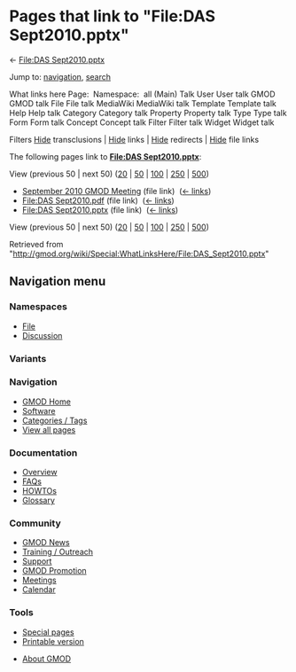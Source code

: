 <div id="mw-page-base" class="noprint">

</div>

<div id="mw-head-base" class="noprint">

</div>

<div id="content" class="mw-body" role="main">

<span id="top"></span>

<div id="mw-js-message" style="display:none;">

</div>



# <span dir="auto">Pages that link to "File:DAS Sept2010.pptx"</span>

<div id="bodyContent">

<div id="contentSub">

← [File:DAS
Sept2010.pptx](/wiki/File:DAS_Sept2010.pptx "File:DAS Sept2010.pptx")

</div>

<div id="jump-to-nav" class="mw-jump">

Jump to: [navigation](#mw-navigation), [search](#p-search)

</div>

<div id="mw-content-text">

What links here Page:  Namespace:  all (Main) Talk User User talk GMOD
GMOD talk File File talk MediaWiki MediaWiki talk Template Template talk
Help Help talk Category Category talk Property Property talk Type Type
talk Form Form talk Concept Concept talk Filter Filter talk Widget
Widget talk

Filters
[Hide](/mediawiki/index.php?title=Special:WhatLinksHere/File:DAS_Sept2010.pptx&hidetrans=1 "Special:WhatLinksHere/File:DAS Sept2010.pptx")
transclusions \|
[Hide](/mediawiki/index.php?title=Special:WhatLinksHere/File:DAS_Sept2010.pptx&hidelinks=1 "Special:WhatLinksHere/File:DAS Sept2010.pptx")
links \|
[Hide](/mediawiki/index.php?title=Special:WhatLinksHere/File:DAS_Sept2010.pptx&hideredirs=1 "Special:WhatLinksHere/File:DAS Sept2010.pptx")
redirects \|
[Hide](/mediawiki/index.php?title=Special:WhatLinksHere/File:DAS_Sept2010.pptx&hideimages=1 "Special:WhatLinksHere/File:DAS Sept2010.pptx")
file links

The following pages link to **[File:DAS
Sept2010.pptx](/wiki/File:DAS_Sept2010.pptx "File:DAS Sept2010.pptx")**:

View (previous 50 \| next 50)
([20](/mediawiki/index.php?title=Special:WhatLinksHere/File:DAS_Sept2010.pptx&limit=20 "Special:WhatLinksHere/File:DAS Sept2010.pptx")
\|
[50](/mediawiki/index.php?title=Special:WhatLinksHere/File:DAS_Sept2010.pptx&limit=50 "Special:WhatLinksHere/File:DAS Sept2010.pptx")
\|
[100](/mediawiki/index.php?title=Special:WhatLinksHere/File:DAS_Sept2010.pptx&limit=100 "Special:WhatLinksHere/File:DAS Sept2010.pptx")
\|
[250](/mediawiki/index.php?title=Special:WhatLinksHere/File:DAS_Sept2010.pptx&limit=250 "Special:WhatLinksHere/File:DAS Sept2010.pptx")
\|
[500](/mediawiki/index.php?title=Special:WhatLinksHere/File:DAS_Sept2010.pptx&limit=500 "Special:WhatLinksHere/File:DAS Sept2010.pptx"))

- [September 2010 GMOD
  Meeting](/wiki/September_2010_GMOD_Meeting "September 2010 GMOD Meeting")
  (file link) ‎ <span class="mw-whatlinkshere-tools">([←
  links](/mediawiki/index.php?title=Special:WhatLinksHere&target=September+2010+GMOD+Meeting "Special:WhatLinksHere"))</span>
- [File:DAS
  Sept2010.pdf](/wiki/File:DAS_Sept2010.pdf "File:DAS Sept2010.pdf")
  (file link) ‎ <span class="mw-whatlinkshere-tools">([←
  links](/mediawiki/index.php?title=Special:WhatLinksHere&target=File%3ADAS+Sept2010.pdf "Special:WhatLinksHere"))</span>
- [File:DAS
  Sept2010.pptx](/wiki/File:DAS_Sept2010.pptx "File:DAS Sept2010.pptx")
  (file link) ‎ <span class="mw-whatlinkshere-tools">([←
  links](/mediawiki/index.php?title=Special:WhatLinksHere&target=File%3ADAS+Sept2010.pptx "Special:WhatLinksHere"))</span>

View (previous 50 \| next 50)
([20](/mediawiki/index.php?title=Special:WhatLinksHere/File:DAS_Sept2010.pptx&limit=20 "Special:WhatLinksHere/File:DAS Sept2010.pptx")
\|
[50](/mediawiki/index.php?title=Special:WhatLinksHere/File:DAS_Sept2010.pptx&limit=50 "Special:WhatLinksHere/File:DAS Sept2010.pptx")
\|
[100](/mediawiki/index.php?title=Special:WhatLinksHere/File:DAS_Sept2010.pptx&limit=100 "Special:WhatLinksHere/File:DAS Sept2010.pptx")
\|
[250](/mediawiki/index.php?title=Special:WhatLinksHere/File:DAS_Sept2010.pptx&limit=250 "Special:WhatLinksHere/File:DAS Sept2010.pptx")
\|
[500](/mediawiki/index.php?title=Special:WhatLinksHere/File:DAS_Sept2010.pptx&limit=500 "Special:WhatLinksHere/File:DAS Sept2010.pptx"))

</div>

<div class="printfooter">

Retrieved from
"<http://gmod.org/wiki/Special:WhatLinksHere/File:DAS_Sept2010.pptx>"

</div>

<div id="catlinks" class="catlinks catlinks-allhidden">

</div>

<div class="visualClear">

</div>

</div>

</div>

<div id="mw-navigation">

## Navigation menu

<div id="mw-head">



<div id="left-navigation">

<div id="p-namespaces" class="vectorTabs" role="navigation"
aria-labelledby="p-namespaces-label">

### Namespaces

- <span id="ca-nstab-image"><a href="/wiki/File:DAS_Sept2010.pptx" accesskey="c"
  title="View the file page [c]">File</a></span>
- <span id="ca-talk"><a
  href="/mediawiki/index.php?title=File_talk:DAS_Sept2010.pptx&amp;action=edit&amp;redlink=1"
  accesskey="t"
  title="Discussion about the content page [t]">Discussion</a></span>

</div>

<div id="p-variants" class="vectorMenu emptyPortlet" role="navigation"
aria-labelledby="p-variants-label">

### 

### Variants[](#)

<div class="menu">

</div>

</div>

</div>





</div>

</div>

</div>

<div id="mw-panel">

<div id="p-logo" role="banner">

<a href="/wiki/Main_Page"
style="background-image: url(http://gmod.org/images/GMOD-cogs.png);"
title="Visit the main page"></a>

</div>

<div id="p-Navigation" class="portal" role="navigation"
aria-labelledby="p-Navigation-label">

### Navigation

<div class="body">

- <span id="n-GMOD-Home">[GMOD Home](/wiki/Main_Page)</span>
- <span id="n-Software">[Software](/wiki/GMOD_Components)</span>
- <span id="n-Categories-.2F-Tags">[Categories /
  Tags](/wiki/Categories)</span>
- <span id="n-View-all-pages">[View all
  pages](/wiki/Special:AllPages)</span>

</div>

</div>

<div id="p-Documentation" class="portal" role="navigation"
aria-labelledby="p-Documentation-label">

### Documentation

<div class="body">

- <span id="n-Overview">[Overview](/wiki/Overview)</span>
- <span id="n-FAQs">[FAQs](/wiki/Category:FAQ)</span>
- <span id="n-HOWTOs">[HOWTOs](/wiki/Category:HOWTO)</span>
- <span id="n-Glossary">[Glossary](/wiki/Glossary)</span>

</div>

</div>

<div id="p-Community" class="portal" role="navigation"
aria-labelledby="p-Community-label">

### Community

<div class="body">

- <span id="n-GMOD-News">[GMOD News](/wiki/GMOD_News)</span>
- <span id="n-Training-.2F-Outreach">[Training /
  Outreach](/wiki/Training_and_Outreach)</span>
- <span id="n-Support">[Support](/wiki/Support)</span>
- <span id="n-GMOD-Promotion">[GMOD
  Promotion](/wiki/GMOD_Promotion)</span>
- <span id="n-Meetings">[Meetings](/wiki/Meetings)</span>
- <span id="n-Calendar">[Calendar](/wiki/Calendar)</span>

</div>

</div>

<div id="p-tb" class="portal" role="navigation"
aria-labelledby="p-tb-label">

### Tools

<div class="body">

- <span id="t-specialpages"><a href="/wiki/Special:SpecialPages" accesskey="q"
  title="A list of all special pages [q]">Special pages</a></span>
- <span id="t-print"><a
  href="/mediawiki/index.php?title=Special:WhatLinksHere/File:DAS_Sept2010.pptx&amp;printable=yes"
  rel="alternate" accesskey="p"
  title="Printable version of this page [p]">Printable version</a></span>

</div>

</div>

</div>

</div>

<div id="footer" role="contentinfo">

- <span id="footer-places-about">[About
  GMOD](/wiki/GMOD:About "GMOD:About")</span>

<!-- -->






</div>
